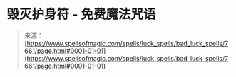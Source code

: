 <!--yml

category: 未分类

date: 2024-06-12 18:42:43

-->

# 毁灭护身符 - 免费魔法咒语

> 来源：[https://www.spellsofmagic.com/spells/luck_spells/bad_luck_spells/7661/page.html#0001-01-01](https://www.spellsofmagic.com/spells/luck_spells/bad_luck_spells/7661/page.html#0001-01-01)
